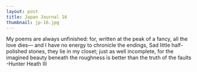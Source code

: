 ```yaml
---
layout: post
title: Japan Journal 16
thumbnail: jp-16.jpg
---
```


My poems are always unfinished: for,
written at the peak of a fancy,
all the love dies—
and I have no energy to chronicle
the endings,
Sad little half-polished stones, they lie in my closet;
just as well incomplete,
for the imagined beauty beneath
the roughness
is better than the truth of
the faults
-Hunter Heath III
